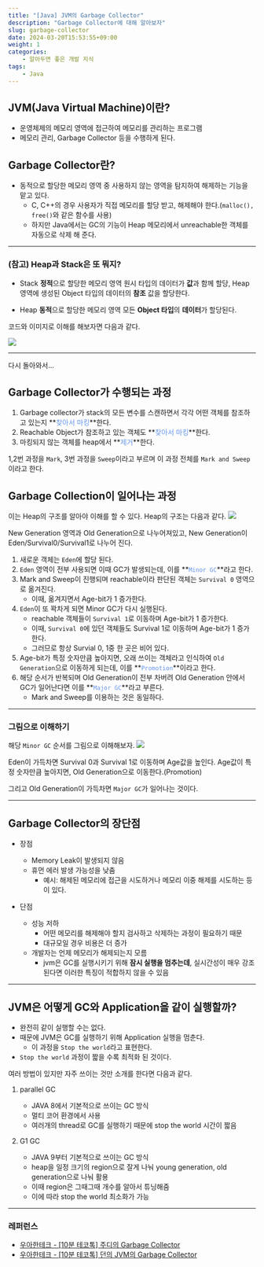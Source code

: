 ```yaml
---
title: "[Java] JVM의 Garbage Collector"
description: "Garbage Collector에 대해 알아보자"
slug: garbage-collector
date: 2024-03-20T15:53:55+09:00
weight: 1
categories:
    - 알아두면 좋은 개발 지식
tags:
    - Java
---
```



## JVM(Java Virtual Machine)이란?

- 운영체제의 메모리 영역에 접근하여 메모리를 관리하는 프로그램
- 메모리 관리, Garbage Collector 등을 수행하게 된다.

## Garbage Collector란?

- 동적으로 할당한 메모리 영역 중 사용하지 않는 영역을 탐지하여 해제하는 기능을 맡고 있다.
  - C, C++의 경우 사용자가 직접 메모리를 할당 받고, 해제해야 한다.(```malloc(), free()```와 같은 함수를 사용)
  - 하지만 Java에서는 GC의 기능이 Heap 메모리에서 unreachable한 객체를 자동으로 삭제 해 준다.

---

### (참고) Heap과 Stack은 또 뭐지?

- Stack
**정적**으로 할당한 메모리 영역
원시 타입의 데이터가 **값**과 함께 할당, Heap 영역에 생성된 Object 타입의 데이터의 **참조** 값을 할당한다.

- Heap
**동적**으로 할당한 메모리 영역
모든 **Object 타입**의 **데이터**가 할당된다.

코드와 이미지로 이해를 해보자면 다음과 같다.

![](https://velog.velcdn.com/images/yeseul/post/3cec2b0a-f734-40ee-9c67-dbe2ededbfb1/image.png)


---

다시 돌아와서...

## Garbage Collector가 수행되는 과정

1. Garbage collector가 stack의 모든 변수를 스캔하면서 각각 어떤 객체를 참조하고 있는지 **<span style="color: #6495ED">찾아서 마킹</span>**한다.
2. Reachable Object가 참조하고 있는 객체도 **<span style="color: #6495ED">찾아서 마킹</span>**한다.
3. 마킹되지 않는 객체를 heap에서 **<span style="color: #6495ED">제거</span>**한다.

1,2번 과정을 ```Mark```, 3번 과정을 ```Sweep```이라고 부르며 이 과정 전체를 ```Mark and Sweep```이라고 한다.

## Garbage Collection이 일어나는 과정

이는 Heap의 구조를 알아야 이해를 할 수 있다.
Heap의 구조는 다음과 같다.
![](https://velog.velcdn.com/images/yeseul/post/73f32293-3fee-4357-848c-ee6e1c0aca23/image.png)

New Generation 영역과 Old Generation으로 나누어져있고,
New Generation이 Eden/Survival0/Survival1로 나누어 진다.

1. 새로운 객체는 ```Eden```에 할당 된다.
2. ```Eden``` 영역이 전부 사용되면 이때 GC가 발생되는데, 이를 **<span style="color: #6495ED">```Minor GC```</span>**라고 한다.
3. Mark and Sweep이 진행되며 reachable이라 판단된 객체는 ```Survival 0``` 영역으로 옮겨진다.
   - 이때, 옮겨지면서 Age-bit가 1 증가한다.
4. ```Eden```이 또 꽉차게 되면 Minor GC가 다시 실행된다.
   - reachable 객체들이 ```Survival 1```로 이동하며 Age-bit가 1 증가한다.
   - 이때, ```Survival 0```에 있던 객체들도 Survival 1로 이동하며 Age-bit가 1 증가한다.
   - 그러므로 항상 Survial 0, 1중 한 곳은 비어 있다.
5. Age-bit가 특정 숫자만큼 높아지면, 오래 쓰이는 객체라고 인식하여 ```Old Generation```으로 이동하게 되는데, 이를 **<span style="color: #6495ED">```Promotion```</span>**이라고 한다.
6. 해당 순서가 반복되며 Old Generation이 전부 차버려 Old Generation 안에서 GC가 일어난다면 이를 **<span style="color: #6495ED">```Major GC```</span>**라고 부른다.
   - Mark and Sweep를 이용하는 것은 동일하다.

---

### 그림으로 이해하기

해당 ```Minor GC``` 순서를 그림으로 이해해보자.
![](https://velog.velcdn.com/images/yeseul/post/f39940f1-9880-4956-80b2-75c985c10b96/image.png)

Eden이 가득차면 Survival 0과 Survival 1로 이동하며 Age값을 높인다.
Age값이 특정 숫자만큼 높아지면, Old Generation으로 이동한다.(Promotion)

그리고 Old Generation이 가득차면 ```Major GC```가 일어나는 것이다.


---

## Garbage Collector의 장단점

- 장점
  - Memory Leak이 발생되지 않음
  - 휴먼 에러 발생 가능성을 낮춤
    - 예시: 해제된 메모리에 접근을 시도하거나 메모리 이중 해제를 시도하는 등이 있다.


- 단점
  - 성능 저하
    - 어떤 메모리를 해제해야 할지 검사하고 삭제하는 과정이 필요하기 때문
    - 대규모일 경우 비용은 더 증가
  - 개발자는 언제 메모리가 해제되는지 모름
    - jvm은 GC를 실행시키기 위해 **잠시 실행을 멈추는데**, 실시간성이 매우 강조된다면 이러한 특징이 적합하지 않을 수 있음
    
---

## JVM은 어떻게 GC와 Application을 같이 실행할까?

- 완전히 같이 실행할 수는 없다.
- 때문에 JVM은 GC를 실행하기 위해 Application 실행을 멈춘다.
  - 이 과정을 ```Stop the world```라고 표현한다.
- ```Stop the world``` 과정이 짧을 수록 최적화 된 것이다.

여러 방법이 있지만 자주 쓰이는 것만 소개를 한다면 다음과 같다.


1. parallel GC
   - JAVA 8에서 기본적으로 쓰이는 GC 방식
   - 멀티 코어 환경에서 사용
   - 여러개의 thread로 GC를 실행하기 때문에 stop the world 시간이 짧음


2. G1 GC
   - JAVA 9부터 기본적으로 쓰이는 GC 방식
   - heap을 일정 크기의 region으로 잘게 나눠 young generation, old generation으로 나눠 활용
   - 이때 region은 그때그때 개수를 알아서 튜닝해줌
   - 이에 따라 stop the world 최소화가 가능
  
---

### 레퍼런스

- [우아한테크 - [10분 테코톡] 주디의 Garbage Collector](https://youtu.be/M49_H5FjJ3U?si=hBekl2_5zEzjJazy)
- [우아한테크 - [10분 테코톡] 던의 JVM의 Garbage Collector](https://youtu.be/vZRmCbl871I?si=7uqEXOqzIl2_Y4mP)